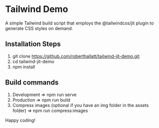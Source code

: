 # Tailwind Demo

A simple Tailwind build script that employs the @tailwindcss/jit plugin to generate CSS styles on demand.

## Installation Steps

1. git clone https://github.com/roberthallatt/tailwind-jit-demo.git
2. cd tailwind-jit-demo
3. npm install

## Build commands

1. Development => npm run serve
2. Production => npm run build
3. Compress images (optional if you have an img folder in the assets folder) => npm run compress:images

Happy coding!

